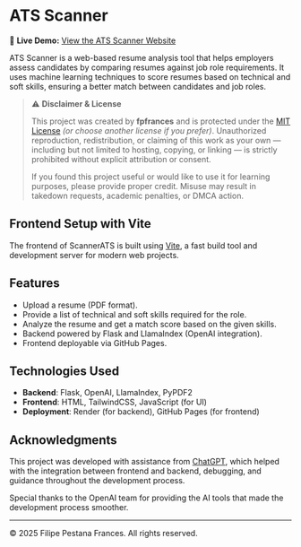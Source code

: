# ATS Scanner

🔗 **Live Demo:** [View the ATS Scanner Website](https://fpfrances.github.io/ScannerATS/)

ATS Scanner is a web-based resume analysis tool that helps employers assess candidates by comparing resumes against job role requirements. It uses machine learning techniques to score resumes based on technical and soft skills, ensuring a better match between candidates and job roles.

> ⚠️ **Disclaimer & License**
>
> This project was created by **fpfrances** and is protected under the [MIT License](LICENSE) *(or choose another license if you prefer)*. Unauthorized reproduction, redistribution, or claiming of this work as your own — including but not limited to hosting, copying, or linking — is strictly prohibited without explicit attribution or consent.
>
> If you found this project useful or would like to use it for learning purposes, please provide proper credit. Misuse may result in takedown requests, academic penalties, or DMCA action.

## Frontend Setup with Vite

The frontend of ScannerATS is built using [Vite](https://vitejs.dev/), a fast build tool and development server for modern web projects.

## Features

- Upload a resume (PDF format).
- Provide a list of technical and soft skills required for the role.
- Analyze the resume and get a match score based on the given skills.
- Backend powered by Flask and LlamaIndex (OpenAI integration).
- Frontend deployable via GitHub Pages.

## Technologies Used

- **Backend**: Flask, OpenAI, LlamaIndex, PyPDF2
- **Frontend**: HTML, TailwindCSS, JavaScript (for UI)
- **Deployment**: Render (for backend), GitHub Pages (for frontend)

## Acknowledgments

This project was developed with assistance from [ChatGPT](https://openai.com/chatgpt), which helped with the integration between frontend and backend, debugging, and guidance throughout the development process.

Special thanks to the OpenAI team for providing the AI tools that made the development process smoother.

---

© 2025 Filipe Pestana Frances. All rights reserved.